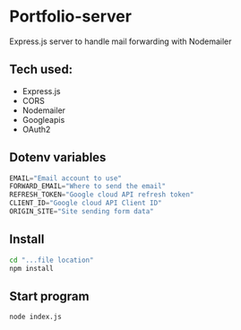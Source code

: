 # Portfolio-server
Express.js server to handle mail forwarding with Nodemailer

## Tech used:
* Express.js
* CORS
* Nodemailer
* Googleapis
* OAuth2

## Dotenv variables
```javascript
EMAIL="Email account to use"
FORWARD_EMAIL="Where to send the email"
REFRESH_TOKEN="Google cloud API refresh token"
CLIENT_ID="Google cloud API Client ID"
ORIGIN_SITE="Site sending form data"
```

## Install
```bash
cd "...file location"
npm install
```

## Start program
```bash
node index.js
```
